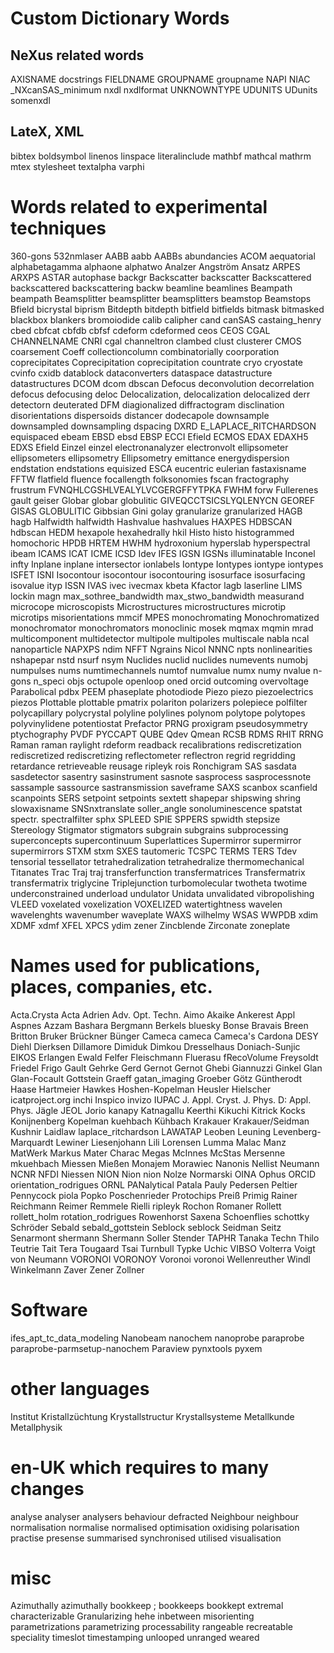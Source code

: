# Custom Dictionary Words

## NeXus related words
AXISNAME
docstrings
FIELDNAME
GROUPNAME
groupname
NAPI
NIAC
_NXcanSAS_minimum
nxdl
nxdlformat
UNKNOWNTYPE
UDUNITS
UDunits
somenxdl

## LateX, XML
bibtex
boldsymbol
linenos
linspace
literalinclude
mathbf
mathcal
mathrm
mtex
stylesheet
textalpha
varphi

# Words related to experimental techniques
360-gons
532nmlaser
AABB
aabb
AABBs
abundancies
ACOM
aequatorial
alphabetagamma
alphaone
alphatwo
Analzer
Angström
Ansatz
ARPES
ARXPS
ASTAR
autophase
backgr
Backscatter
backscatter
Backscattered
backscattered
backscattering
backw
beamline
beamlines
Beampath
beampath
Beamsplitter
beamsplitter
beamsplitters
beamstop
Beamstops
Bfield
bicrystal
biprism
Bitdepth
bitdepth
bitfield
bitfields
bitmask
bitmasked
blackbox
blankers
bromoiodide
calib
calipher
cand
canSAS
castaing_henry
cbed
cbfcat
cbfdb
cbfsf
cdeform
cdeformed
ceos
CEOS
CGAL
CHANNELNAME
CNRI
cgal
channeltron
clambed
clust
clusterer
CMOS
coarsement
Coeff
collectioncolumn
combinatorially
coorporation
coprecipitates
Coprecipitation
coprecipitation
countrate
cryo
cryostate
cvinfo
cxidb
datablock
dataconverters
dataspace
datastructure
datastructures
DCOM
dcom
dbscan
Defocus
deconvolution
decorrelation
defocus
defocusing
deloc
Delocalization,
delocalization
delocalized
derr
detectorn
deuterated
DFM
diagionalized
diffractogram
disclination
disorientations
dispersoids
distancer
dodecapole
downsample
downsampled
downsampling
dspacing
DXRD
E_LAPLACE_RITCHARDSON
equispaced
ebeam
EBSD
ebsd
EBSP
ECCI
Efield
ECMOS
EDAX
EDAXH5
EDXS
Efield
Einzel
einzel
electronanalyzer
electronvolt
ellipsometer
ellipsometers
ellipsometry
Ellipsometry
emittance
energydispersion
endstation
endstations
equisized
ESCA
eucentric
eulerian
fastaxisname
FFTW
flatfield
fluence
focallength
folksonomies
fscan
fractography
frustrum
FVNQHLCGSHLVEALYLVCGERGFFYTPKA
FWHM
forw
Fullerenes
gault
geiser
Globar
globar
globulitic
GIVEQCCTSICSLYQLENYCN
GEOREF
GISAS
GLOBULITIC
Gibbsian
Gini
golay
granularize
granularized
HAGB
hagb
Halfwidth
halfwidth
Hashvalue
hashvalues
HAXPES
HDBSCAN
hdbscan
HEDM
hexapole
hexahedrally
hkil
Histo
histo
histogrammed
homochoric
HPDB
HRTEM
HWHM
hydroxonium
hyperslab
hyperspectral
ibeam
ICAMS
ICAT
ICME
ICSD
Idev
IFES
IGSN
IGSNs
illuminatable
Inconel
infty
Inplane
inplane
intersector
ionlabels
Iontype
Iontypes
iontype
iontypes
ISFET
ISNI
Isocontour
isocontour
isocontouring
isosurface
isosurfacing
isovalue
ityp
ISSN
IVAS
ivec
ivecmax
kbeta
Kfactor
lagb
laserline
LIMS
lockin
magn
max_sothree_bandwidth
max_stwo_bandwidth
measurand
microcope
microscopists
Microstructures
microstructures
microtip
microtips
misorientations
mmcif
MPES
monochromating
Monochromatized
monochromator
monochromators
monoclinic
mosek
mqmax
mqmin
mrad
multicomponent
multidetector
multipole
multipoles
multiscale
nabla
ncal
nanoparticle
NAPXPS
ndim
NFFT
Ngrains
Nicol
NNNC
npts
nonlinearities
nshapepar
nstd
nsurf
nsym
Nuclides
nuclid
nuclides
numevents
numobj
numpulses
nums
numtimechannels
numtof
numvalue
numx
numy
nvalue
n-gons
n_speci
objs
octupole
openloop
oned
orcid
outcoming
overvoltage
Parabolical
pdbx
PEEM
phaseplate
photodiode
Piezo
piezo
piezoelectrics
piezos
Plottable
plottable
pmatrix
polariton
polarizers
polepiece
polfilter
polycapillary
polycrystal
polyline
polylines
polynom
polytope
polytopes
polyvinylidene
potentiostat
Prefactor
PRNG
proxigram
pseudosymmetry
ptychography
PVDF
PYCCAPT
QUBE
Qdev
Qmean
RCSB
RDMS
RHIT
RRNG
Raman
raman
raylight
rdeform
readback
recalibrations
rediscretization
rediscretized
rediscretizing
reflectometer
reflectron
regrid
regridding
retardance
retrieveable
reusage
ripleyk
rois
Ronchigram
SAS
sasdata
sasdetector
sasentry
sasinstrument
sasnote
sasprocess
sasprocessnote
sassample
sassource
sastransmission
saveframe
SAXS
scanbox
scanfield
scanpoints
SERS
setpoint
setpoints
sextett
shapepar
shipswing
shring
slowaxisname
SNSnxtranslate
soller_angle
sonoluminescence
spatstat
spectr.
spectralfilter
sphx
SPLEED
SPIE
SPPERS
spwidth
stepsize
Stereology
Stigmator
stigmators
subgrain
subgrains
subprocessing
superconcepts
supercontinuum
Superlattices
Supermirror
supermirror
supermirrors
STXM
stxm
SXES
tautomeric
TCSPC
TERMS
TERS
Tdev
tensorial
tessellator
tetrahedralization
tetrahedralize
thermomechanical
Titanates
Trac
Traj
traj
transferfunction
transfermatrices
Transfermatrix
transfermatrix
triglycine
Triplejunction
turbomolecular
twotheta
twotime
underconstrained
underload
undulator
Unidata
unvalidated
vibropolishing
VLEED
voxelated
voxelization
VOXELIZED
watertightness
wavelen
wavelenghts
wavenumber
waveplate
WAXS
wilhelmy
WSAS
WWPDB
xdim
XDMF
xdmf
XFEL
XPCS
ydim
zener
Zincblende
Zirconate
zoneplate

# Names used for publications, places, companies, etc.
Acta.Crysta
Acta
Adrien
Adv. Opt. Techn.
Aimo
Akaike
Ankerest
Appl
Aspnes
Azzam
Bashara
Bergmann
Berkels
bluesky
Bonse
Bravais
Breen
Britton
Bruker
Brückner
Bünger
Cameca
cameca
Cameca's
Cardona
DESY
Diehl
Dierksen
Dillamore
Dimiduk
Dimkou
Dresselhaus
Doniach-Sunjic
EIKOS
Erlangen
Ewald
Felfer
Fleischmann
Fluerasu
fRecoVolume
Freysoldt
Friedel
Frigo
Gault
Gehrke
Gerd
Gernot
Gernot
Ghebi
Giannuzzi
Ginkel
Glan
Glan-Focault
Gottstein
Graeff
gatan_imaging
Groeber
Götz
Güntherodt
Haase
Hartmeier
Hawkes
Hoshen-Kopelman
Heusler
Hielscher
icatproject.org
inchi
Inspico
invizo
IUPAC
J. Appl. Cryst.
J. Phys. D: Appl. Phys.
Jägle
JEOL
Jorio
kanapy
Katnagallu
Keerthi
Kikuchi
Kitrick
Kocks
Konijnenberg
Kopelman
kuehbach
Kühbach
Krakauer
Krakauer/Seidman
Kushnir
Laidlaw
laplace_ritchardson
LAWATAP
Leoben
Leuning
Levenberg-Marquardt
Lewiner
Liesenjohann
Lili
Lorensen
Lumma
Malac
Manz
MatWerk
Markus
Mater Charac
Megas
McInnes
McStas
Mersenne
mkuehbach
Miessen
Mießen
Monajem
Morawiec
Nanonis
Nellist
Neumann
NCNR
NFDI
Niessen
NION
Nion
nion
Nolze
Normarski
OINA
Ophus
ORCID
orientation_rodrigues
ORNL
PANalytical
Patala
Pauly
Pedersen
Peltier
Pennycock
piola
Popko
Poschenrieder
Protochips
Preiß
Primig
Rainer
Reichmann
Reimer
Remmele
Rielli
ripleyk
Rochon
Romaner
Rollett
rollett_holm
rotation_rodrigues
Rowenhorst
Saxena
Schoenflies
schottky
Schröder
Sebald
sebald_gottstein
Seblock
seblock
Seidman
Seitz
Senarmont
shermann
Shermann
Soller
Stender
TAPHR
Tanaka
Techn
Thilo
Teutrie
Tait
Tera
Tougaard
Tsai
Turnbull
Typke
Uchic
VIBSO
Volterra
Voigt
von Neumann
VORONOI
VORONOY
Voronoi
voronoi
Wellenreuther
Windl
Winkelmann
Zaver
Zener
Zollner

# Software
ifes_apt_tc_data_modeling
Nanobeam
nanochem
nanoprobe
paraprobe
paraprobe-parmsetup-nanochem
Paraview
pynxtools
pyxem

# other languages
Institut
Kristallzüchtung
Krystallstructur
Krystallsysteme
Metallkunde
Metallphysik

# en-UK which requires to many changes
analyse
analyser
analysers
behaviour
defracted
Neighbour
neighbour
normalisation
normalise
normalised
optimisation
oxidising
polarisation
practise
presense
summarised
synchronised
utilised
visualisation

# misc
Azimuthally
azimuthally
bookkeep
; bookkeeps
bookkept
extremal
characterizable
Granularizing
hehe
inbetween
misorienting
parametrizations
parametrizing
processability
rangeable
recreatable
speciality
timeslot
timestamping
unlooped
unranged
weared